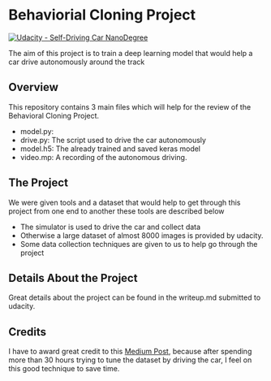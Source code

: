 # Behaviorial Cloning Project

[![Udacity - Self-Driving Car NanoDegree](https://s3.amazonaws.com/udacity-sdc/github/shield-carnd.svg)](http://www.udacity.com/drive)

The aim of this project is to train a deep learning model that would help a car drive autonomously around the track

Overview
---
This repository contains 3 main files which will help for the review of the Behavioral Cloning Project.

* model.py: 
* drive.py: The script used to drive the car autonomously
* model.h5: The already trained and saved keras model
* video.mp: A recording of the autonomous driving.

The Project
---
We were given tools and a dataset that would help to get through this project from one end to another these tools are described below
* The simulator is used to drive the car and collect data 
* Otherwise a large dataset of almost 8000 images is provided by udacity.
* Some data collection techniques are given to us to help go through the project

## Details About the Project

Great details about the project can be found in the writeup.md submitted to udacity.

## Credits

I have to award great credit to this [Medium Post](https://medium.com/@fromtheast/you-dont-need-lots-of-data-udacity-behavioral-cloning-6d2d87316c52), because after spending more than 30 hours trying to tune the dataset by driving the car, I feel on this good technique to save time.



